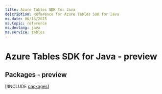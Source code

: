 ```yaml
---
title: Azure Tables SDK for Java
description: Reference for Azure Tables SDK for Java
ms.date: 06/16/2025
ms.topic: reference
ms.devlang: java
ms.service: tables
---
```

# Azure Tables SDK for Java - preview
## Packages - preview
[!INCLUDE [packages](tables-index.md)]